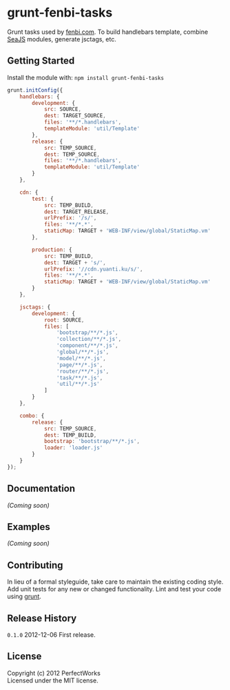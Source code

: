 # grunt-fenbi-tasks

Grunt tasks used by [fenbi.com]. To build handlebars template, combine [SeaJS] modules, generate jsctags, etc.

## Getting Started
Install the module with: `npm install grunt-fenbi-tasks`

```javascript
grunt.initConfig({
    handlebars: {
        development: {
            src: SOURCE,
            dest: TARGET_SOURCE,
            files: '**/*.handlebars',
            templateModule: 'util/Template'
        },
        release: {
            src: TEMP_SOURCE,
            dest: TEMP_SOURCE,
            files: '**/*.handlebars',
            templateModule: 'util/Template'
        }
    },

    cdn: {
        test: {
            src: TEMP_BUILD,
            dest: TARGET_RELEASE,
            urlPrefix: '/s/',
            files: '**/*.*',
            staticMap: TARGET + 'WEB-INF/view/global/StaticMap.vm'
        },

        production: {
            src: TEMP_BUILD,
            dest: TARGET + 's/',
            urlPrefix: '//cdn.yuanti.ku/s/',
            files: '**/*.*',
            staticMap: TARGET + 'WEB-INF/view/global/StaticMap.vm'
        }
    },

    jsctags: {
        development: {
            root: SOURCE,
            files: [
                'bootstrap/**/*.js',
                'collection/**/*.js',
                'component/**/*.js',
                'global/**/*.js',
                'model/**/*.js',
                'page/**/*.js',
                'router/**/*.js',
                'task/**/*.js',
                'util/**/*.js'
            ]
        }
    },

    combo: {
        release: {
            src: TEMP_SOURCE,
            dest: TEMP_BUILD,
            bootstrap: 'bootstrap/**/*.js',
            loader: 'loader.js'
        }
    }
});
```

## Documentation
_(Coming soon)_

## Examples
_(Coming soon)_

## Contributing
In lieu of a formal styleguide, take care to maintain the existing coding style. Add unit tests for any new or changed functionality. Lint and test your code using [grunt](https://github.com/gruntjs/grunt).

## Release History

`0.1.0` 2012-12-06 First release.

## License
Copyright (c) 2012 PerfectWorks  
Licensed under the MIT license.

[fenbi.com]: http://fenbi.com
[SeaJS]: http://seajs.org
